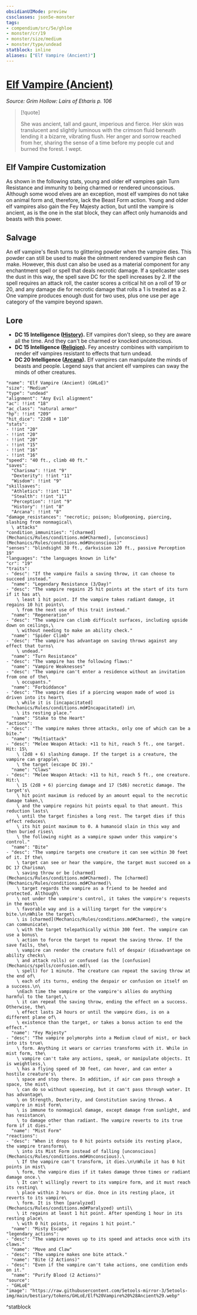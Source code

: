```yaml
---
obsidianUIMode: preview
cssclasses: json5e-monster
tags:
- compendium/src/5e/ghloe
- monster/cr/19
- monster/size/medium
- monster/type/undead
statblock: inline
aliases: ["Elf Vampire (Ancient)"]
---
```

# [Elf Vampire (Ancient)](Mechanics\bestiary\undead/elf-vampire-ancient-ghloe.md)
*Source: Grim Hollow: Lairs of Etharis p. 106*  

> [!quote]  
> 
> She was ancient, tall and gaunt, imperious and fierce. Her skin was translucent and slightly luminous with the crimson fluid beneath lending it a bizarre, vibrating flush. Her anger and sorrow reached from her, sharing the sense of a time before my people cut and burned the forest. I wept.

## Elf Vampire Customization

As shown in the following stats, young and older elf vampires gain Turn Resistance and immunity to being charmed or rendered unconscious. Although some wood elves are an exception, most elf vampires do not take on animal form and, therefore, lack the Beast Form action. Young and older elf vampires also gain the Fey Majesty action, but until the vampire is ancient, as is the one in the stat block, they can affect only humanoids and beasts with this power.

## Salvage

An elf vampire's flesh turns to glittering powder when the vampire dies. This powder can still be used to make the ointment rendered vampire flesh can make. However, this dust can also be used as a material component for any enchantment spell or spell that deals necrotic damage. If a spellcaster uses the dust in this way, the spell save DC for the spell increases by 2. If the spell requires an attack roll, the caster scores a critical hit on a roll of 19 or 20, and any damage die for necrotic damage that rolls a 1 is treated as a 2. One vampire produces enough dust for two uses, plus one use per age category of the vampire beyond spawn.

## Lore

- **DC 15 Intelligence ([History](Mechanics/Rules/skills.md#History)).** Elf vampires don't sleep, so they are aware all the time. And they can't be charmed or knocked unconscious.  
- **DC 15 Intelligence ([Religion](Mechanics/Rules/skills.md#Religion)).** Fey ancestry combines with vampirism to render elf vampires resistant to effects that turn undead.  
- **DC 20 Intelligence ([Arcana](Mechanics/Rules/skills.md#Arcana)).** Elf vampires can manipulate the minds of beasts and people. Legend says that ancient elf vampires can sway the minds of other creatures.  

```statblock
"name": "Elf Vampire (Ancient) (GHLoE)"
"size": "Medium"
"type": "undead"
"alignment": "Any Evil alignment"
"ac": !!int "18"
"ac_class": "natural armor"
"hp": !!int "209"
"hit_dice": "22d8 + 110"
"stats":
- !!int "20"
- !!int "20"
- !!int "20"
- !!int "15"
- !!int "16"
- !!int "16"
"speed": "40 ft., climb 40 ft."
"saves":
  "Charisma": !!int "9"
  "Dexterity": !!int "11"
  "Wisdom": !!int "9"
"skillsaves":
  "Athletics": !!int "11"
  "Stealth": !!int "11"
  "Perception": !!int "9"
  "History": !!int "8"
  "Arcana": !!int "8"
"damage_resistances": "necrotic; poison; bludgeoning, piercing, slashing from nonmagical\
  \ attacks"
"condition_immunities": "[charmed](Mechanics/Rules/conditions.md#Charmed), [unconscious](Mechanics/Rules/conditions.md#Unconscious)"
"senses": "blindsight 30 ft., darkvision 120 ft., passive Perception 19"
"languages": "the languages known in life"
"cr": "19"
"traits":
- "desc": "If the vampire fails a saving throw, it can choose to succeed instead."
  "name": "Legendary Resistance (3/Day)"
- "desc": "The vampire regains 25 hit points at the start of its turn if it has at\
    \ least 1 hit point. If the vampire takes radiant damage, it regains 10 hit points\
    \ from the next use of this trait instead."
  "name": "Regeneration"
- "desc": "The vampire can climb difficult surfaces, including upside down on ceilings,\
    \ without needing to make an ability check."
  "name": "Spider Climb"
- "desc": "The vampire has advantage on saving throws against any effect that turns\
    \ undead."
  "name": "Turn Resistance"
- "desc": "The vampire has the following flaws:"
  "name": "Vampire Weaknesses"
- "desc": "The vampire can't enter a residence without an invitation from one of the\
    \ occupants."
  "name": "Forbiddance"
- "desc": "The vampire dies if a piercing weapon made of wood is driven into its heart\
    \ while it is [incapacitated](Mechanics/Rules/conditions.md#Incapacitated) in\
    \ its resting place."
  "name": "Stake to the Heart"
"actions":
- "desc": "The vampire makes three attacks, only one of which can be a bite."
  "name": "Multiattack"
- "desc": "Melee Weapon Attack: +11 to hit, reach 5 ft., one target. Hit: 15\
    \ (2d8 + 6) slashing damage. If the target is a creature, the vampire can grapple\
    \ the target (escape DC 19)."
  "name": "Claws"
- "desc": "Melee Weapon Attack: +11 to hit, reach 5 ft., one creature. Hit:\
    \ 15 (2d8 + 6) piercing damage and 17 (5d6) necrotic damage. The target's\
    \ hit point maximum is reduced by an amount equal to the necrotic damage taken,\
    \ and the vampire regains hit points equal to that amount. This reduction lasts\
    \ until the target finishes a long rest. The target dies if this effect reduces\
    \ its hit point maximum to 0. A humanoid slain in this way and then buried rises\
    \ the following night as a vampire spawn under this vampire's control."
  "name": "Bite"
- "desc": "The vampire targets one creature it can see within 30 feet of it. If the\
    \ target can see or hear the vampire, the target must succeed on a DC 17 Charisma\
    \ saving throw or be [charmed](Mechanics/Rules/conditions.md#Charmed). The [charmed](Mechanics/Rules/conditions.md#Charmed)\
    \ target regards the vampire as a friend to be heeded and protected. Although\
    \ not under the vampire's control, it takes the vampire's requests in the most\
    \ favorable way and is a willing target for the vampire's bite.\n\nWhile the target\
    \ is [charmed](Mechanics/Rules/conditions.md#Charmed), the vampire can communicate\
    \ with the target telepathically within 300 feet. The vampire can use a bonus\
    \ action to force the target to repeat the saving throw. If the save fails, the\
    \ vampire can render the creature full of despair (disadvantage on ability checks\
    \ and attack rolls) or confused (as the [confusion](Mechanics/spells/confusion.md)\
    \ spell) for 1 minute. The creature can repeat the saving throw at the end of\
    \ each of its turns, ending the despair or confusion on itself on a success.\n\
    \nEach time the vampire or the vampire's allies do anything harmful to the target,\
    \ it can repeat the saving throw, ending the effect on a success. Otherwise, the\
    \ effect lasts 24 hours or until the vampire dies, is on a different plane of\
    \ existence than the target, or takes a bonus action to end the effect."
  "name": "Fey Majesty"
- "desc": "The vampire polymorphs into a Medium cloud of mist, or back into its true\
    \ form. Anything it wears or carries transforms with it. While in mist form, the\
    \ vampire can't take any actions, speak, or manipulate objects. It is weightless,\
    \ has a flying speed of 30 feet, can hover, and can enter a hostile creature's\
    \ space and stop there. In addition, if air can pass through a space, the mist\
    \ can do so without squeezing, but it can't pass through water. It has advantage\
    \ on Strength, Dexterity, and Constitution saving throws. A vampire in mist form\
    \ is immune to nonmagical damage, except damage from sunlight, and has resistance\
    \ to damage other than radiant. The vampire reverts to its true form if it dies."
  "name": "Mist Form"
"reactions":
- "desc": "When it drops to 0 hit points outside its resting place, the vampire transforms\
    \ into its Mist Form instead of falling [unconscious](Mechanics/Rules/conditions.md#Unconscious).\
    \ If the vampire can't transform, it dies.\n\nWhile it has 0 hit points in mist\
    \ form, the vampire dies if it takes damage three times or radiant damage once.\
    \ It can't willingly revert to its vampire form, and it must reach its resting\
    \ place within 2 hours or die. Once in its resting place, it reverts to its vampire\
    \ form. It is then [paralyzed](Mechanics/Rules/conditions.md#Paralyzed) until\
    \ it regains at least 1 hit point. After spending 1 hour in its resting place\
    \ with 0 hit points, it regains 1 hit point."
  "name": "Misty Escape"
"legendary_actions":
- "desc": "The vampire moves up to its speed and attacks once with its claws."
  "name": "Move and Claw"
- "desc": "The vampire makes one bite attack."
  "name": "Bite (2 Actions)"
- "desc": "Even if the vampire can't take actions, one condition ends on it."
  "name": "Purify Blood (2 Actions)"
"source":
- "GHLoE"
"image": "https://raw.githubusercontent.com/5etools-mirror-3/5etools-img/main/bestiary/tokens/GHLoE/Elf%20Vampire%20%28Ancient%29.webp"
```
^statblock